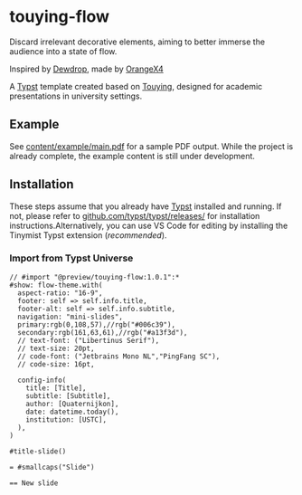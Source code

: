 # touying-flow

Discard irrelevant decorative elements, aiming to better immerse the audience into a state of flow.

Inspired by [Dewdrop](https://github.com/touying-typ/touying.git), made by [OrangeX4](https://github.com/OrangeX4)

A [Typst](https://github.com/typst/typst) template created based on [Touying](https://github.com/touying-typ/touying), designed for academic presentations in university settings.

## Example

See [content/example/main.pdf](content/example/main.pdf) for a sample PDF output. While the project is already complete, the example content is still under development.

## Installation

These steps assume that you already have [Typst](https://typst.app/) installed and running. If not, please refer to [github.com/typst/typst/releases/](https://github.com/typst/typst/releases/) for installation instructions.Alternatively, you can use VS Code for editing by installing the Tinymist Typst extension (*recommended*).

### Import from Typst Universe

```typst
// #import "@preview/touying-flow:1.0.1":*
#show: flow-theme.with(
  aspect-ratio: "16-9",
  footer: self => self.info.title,
  footer-alt: self => self.info.subtitle,
  navigation: "mini-slides",
  primary:rgb(0,108,57),//rgb("#006c39"),
  secondary:rgb(161,63,61),//rgb("#a13f3d"),
  // text-font: ("Libertinus Serif"),
  // text-size: 20pt,
  // code-font: ("Jetbrains Mono NL","PingFang SC"),
  // code-size: 16pt,

  config-info(
    title: [Title],
    subtitle: [Subtitle],
    author: [Quaternijkon],
    date: datetime.today(),
    institution: [USTC],
  ),
)

#title-slide()

= #smallcaps("Slide")

== New slide
```
